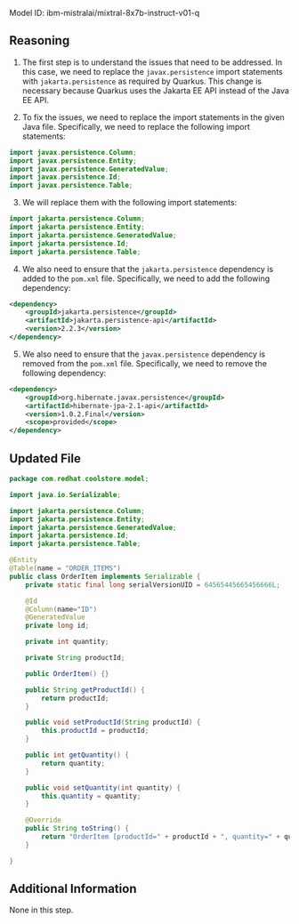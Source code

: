 Model ID: ibm-mistralai/mixtral-8x7b-instruct-v01-q

## Reasoning

1. The first step is to understand the issues that need to be addressed. In this case, we need to replace the `javax.persistence` import statements with `jakarta.persistence` as required by Quarkus. This change is necessary because Quarkus uses the Jakarta EE API instead of the Java EE API.

2. To fix the issues, we need to replace the import statements in the given Java file. Specifically, we need to replace the following import statements:

```java
import javax.persistence.Column;
import javax.persistence.Entity;
import javax.persistence.GeneratedValue;
import javax.persistence.Id;
import javax.persistence.Table;
```

3. We will replace them with the following import statements:

```java
import jakarta.persistence.Column;
import jakarta.persistence.Entity;
import jakarta.persistence.GeneratedValue;
import jakarta.persistence.Id;
import jakarta.persistence.Table;
```

4. We also need to ensure that the `jakarta.persistence` dependency is added to the `pom.xml` file. Specifically, we need to add the following dependency:

```xml
<dependency>
    <groupId>jakarta.persistence</groupId>
    <artifactId>jakarta.persistence-api</artifactId>
    <version>2.2.3</version>
</dependency>
```

5. We also need to ensure that the `javax.persistence` dependency is removed from the `pom.xml` file. Specifically, we need to remove the following dependency:

```xml
<dependency>
    <groupId>org.hibernate.javax.persistence</groupId>
    <artifactId>hibernate-jpa-2.1-api</artifactId>
    <version>1.0.2.Final</version>
    <scope>provided</scope>
</dependency>
```

## Updated File

```java
package com.redhat.coolstore.model;

import java.io.Serializable;

import jakarta.persistence.Column;
import jakarta.persistence.Entity;
import jakarta.persistence.GeneratedValue;
import jakarta.persistence.Id;
import jakarta.persistence.Table;

@Entity
@Table(name = "ORDER_ITEMS")
public class OrderItem implements Serializable {
	private static final long serialVersionUID = 64565445665456666L;

	@Id
	@Column(name="ID")
	@GeneratedValue
	private long id;

	private int quantity;

	private String productId;

	public OrderItem() {}

	public String getProductId() {
		return productId;
	}

	public void setProductId(String productId) {
		this.productId = productId;
	}

	public int getQuantity() {
		return quantity;
	}

	public void setQuantity(int quantity) {
		this.quantity = quantity;
	}

	@Override
	public String toString() {
		return "OrderItem [productId=" + productId + ", quantity=" + quantity + "]";
	}

}
```

## Additional Information

None in this step.